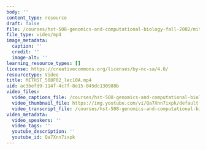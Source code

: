 ```yaml
---
body: ''
content_type: resource
draft: false
file: /courses/hst-508-genomics-and-computational-biology-fall-2002/mithst_508f02_lec10a_360p_16_9.mp4
file_type: video/mp4
image_metadata:
  caption: ''
  credit: ''
  image-alt: ''
learning_resource_types: []
license: https://creativecommons.org/licenses/by-nc-sa/4.0/
resourcetype: Video
title: MITHST_508F02_lec10A.mp4
uid: ac3befd9-114f-4c7f-8e15-045dc130988b
video_files:
  video_captions_file: /courses/hst-508-genomics-and-computational-biology-fall-2002/1TywHFmrpVF5l2B3yVMiyd4nxUix316-9_transcript.webvtt
  video_thumbnail_file: https://img.youtube.com/vi/Qa7Xnn7ixpk/default.jpg
  video_transcript_file: /courses/hst-508-genomics-and-computational-biology-fall-2002/1TywHFmrpVF5l2B3yVMiyd4nxUix316-9_transcript.pdf
video_metadata:
  video_speakers: ''
  video_tags: ''
  youtube_description: ''
  youtube_id: Qa7Xnn7ixpk
---
```

